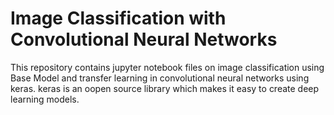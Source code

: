 # Image Classification with Convolutional Neural Networks
This repository contains jupyter notebook files on image classification using Base Model and transfer learning in convolutional neural networks using keras. keras is an oopen source library which makes it easy to create deep learning models.  

